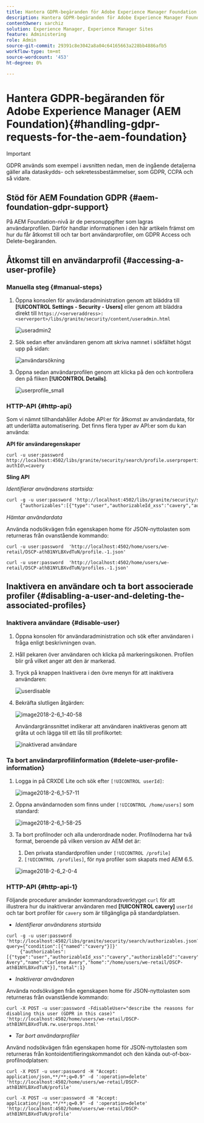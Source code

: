 ```yaml
---
title: Hantera GDPR-begäranden för Adobe Experience Manager Foundation
description: Hantera GDPR-begäranden för Adobe Experience Manager Foundation
contentOwner: sarchiz
solution: Experience Manager, Experience Manager Sites
feature: Administering
role: Admin
source-git-commit: 29391c8e3042a8a04c64165663a228bb4886afb5
workflow-type: tm+mt
source-wordcount: '453'
ht-degree: 0%

---
```


# Hantera GDPR-begäranden för Adobe Experience Manager (AEM Foundation){#handling-gdpr-requests-for-the-aem-foundation}

>[!IMPORTANT]
>
>GDPR används som exempel i avsnitten nedan, men de ingående detaljerna gäller alla dataskydds- och sekretessbestämmelser, som GDPR, CCPA och så vidare.

## Stöd för AEM Foundation GDPR {#aem-foundation-gdpr-support}

På AEM Foundation-nivå är de personuppgifter som lagras användarprofilen. Därför handlar informationen i den här artikeln främst om hur du får åtkomst till och tar bort användarprofiler, om GDPR Access och Delete-begäranden.

## Åtkomst till en användarprofil {#accessing-a-user-profile}

### Manuella steg {#manual-steps}

1. Öppna konsolen för användaradministration genom att bläddra till **[!UICONTROL Settings - Security - Users]** eller genom att bläddra direkt till `https://<serveraddress>:<serverport>/libs/granite/security/content/useradmin.html`

   ![useradmin2](assets/useradmin2.png)

1. Sök sedan efter användaren genom att skriva namnet i sökfältet högst upp på sidan:

   ![användarsökning](assets/usersearch.png)

1. Öppna sedan användarprofilen genom att klicka på den och kontrollera den på fliken **[!UICONTROL Details]**.

   ![userprofile_small](assets/userprofile_small.png)

### HTTP-API {#http-api}

Som vi nämnt tillhandahåller Adobe API:er för åtkomst av användardata, för att underlätta automatisering. Det finns flera typer av API:er som du kan använda:

**API för användaregenskaper**

```shell
curl -u user:password http://localhost:4502/libs/granite/security/search/profile.userproperties.json\?authId\=cavery
```

**Sling API**

*Identifierar användarens startsida:*

```xml
curl -g -u user:password 'http://localhost:4502/libs/granite/security/search/authorizables.json?query={"condition":[{"named":"cavery"}]}'
     {"authorizables":[{"type":"user","authorizableId_xss":"cavery","authorizableId":"cavery","name_xss":"Carlene Avery","name":"Carlene Avery","home":"/home/users/we-retail/DSCP-athB1NYLBXvdTuN"}],"total":1}
```

*Hämtar användardata*

Använda nodsökvägen från egenskapen home för JSON-nyttolasten som returneras från ovanstående kommando:

```shell
curl -u user:password  'http://localhost:4502/home/users/we-retail/DSCP-athB1NYLBXvdTuN/profile.-1.json'
```

```shell
curl -u user:password  'http://localhost:4502/home/users/we-retail/DSCP-athB1NYLBXvdTuN/profiles.-1.json'
```

## Inaktivera en användare och ta bort associerade profiler {#disabling-a-user-and-deleting-the-associated-profiles}

### Inaktivera användare {#disable-user}

1. Öppna konsolen för användaradministration och sök efter användaren i fråga enligt beskrivningen ovan.
1. Håll pekaren över användaren och klicka på markeringsikonen. Profilen blir grå vilket anger att den är markerad.

1. Tryck på knappen Inaktivera i den övre menyn för att inaktivera användaren:

   ![userdisable](assets/userdisable.png)

1. Bekräfta slutligen åtgärden:

   ![image2018-2-6_1-40-58](assets/image2018-2-6_1-40-58.png)

   Användargränssnittet indikerar att användaren inaktiveras genom att gråta ut och lägga till ett lås till profilkortet:

   ![inaktiverad användare](assets/disableduser.png)

### Ta bort användarprofilinformation {#delete-user-profile-information}

1. Logga in på CRXDE Lite och sök efter `[!UICONTROL userId]`:

   ![image2018-2-6_1-57-11](assets/image2018-2-6_1-57-11.png)

1. Öppna användarnoden som finns under `[!UICONTROL /home/users]` som standard:

   ![image2018-2-6_1-58-25](assets/image2018-2-6_1-58-25.png)

1. Ta bort profilnoder och alla underordnade noder. Profilnoderna har två format, beroende på vilken version av AEM det är:

   1. Den privata standardprofilen under `[!UICONTROL /profile]`
   1. `[!UICONTROL /profiles]`, för nya profiler som skapats med AEM 6.5.

   ![image2018-2-6_2-0-4](assets/image2018-2-6_2-0-4.png)

### HTTP-API {#http-api-1}

Följande procedurer använder kommandoradsverktyget `curl` för att illustrera hur du inaktiverar användaren med **[!UICONTROL cavery]** `userId` och tar bort profiler för `cavery` som är tillgängliga på standardplatsen.

* *Identifierar användarens startsida*

```shell
curl -g -u user:password 'http://localhost:4502/libs/granite/security/search/authorizables.json?query={"condition":[{"named":"cavery"}]}'
     {"authorizables":[{"type":"user","authorizableId_xss":"cavery","authorizableId":"cavery","name_xss":"Carlene Avery","name":"Carlene Avery","home":"/home/users/we-retail/DSCP-athB1NYLBXvdTuN"}],"total":1}
```

* *Inaktiverar användaren*

Använda nodsökvägen från egenskapen home för JSON-nyttolasten som returneras från ovanstående kommando:

```shell
curl -X POST -u user:password -FdisableUser="describe the reasons for disabling this user (GDPR in this case)" 'http://localhost:4502/home/users/we-retail/DSCP-athB1NYLBXvdTuN.rw.userprops.html'
```

* *Tar bort användarprofiler*

Använd nodsökvägen från egenskapen home för JSON-nyttolasten som returneras från kontoidentifieringskommandot och den kända out-of-box-profilnodplatsen:

```shell
curl -X POST -u user:password -H "Accept: application/json,**/**;q=0.9" -d ':operation=delete' 'http://localhost:4502/home/users/we-retail/DSCP-athB1NYLBXvdTuN/profile'
```

```shell
curl -X POST -u user:password -H "Accept: application/json,**/**;q=0.9" -d ':operation=delete' 'http://localhost:4502/home/users/we-retail/DSCP-athB1NYLBXvdTuN/profile'
```
